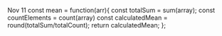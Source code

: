 Nov 11
const mean = function(arr){
  const totalSum = sum(array);
  const countElements = count(array)
const calculatedMean = round(totalSum/totalCount);
return calculatedMean;
};
